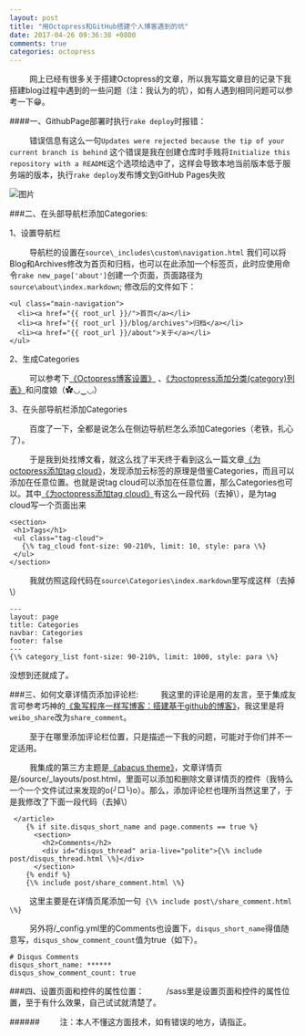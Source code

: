 ```yaml
---
layout: post
title: "用Octopress和GitHub搭建个人博客遇到的坑"
date: 2017-04-26 09:36:38 +0800
comments: true
categories: octopress
---
```

     网上已经有很多关于搭建Octopress的文章，所以我写篇文章目的记录下我搭建blog过程中遇到的一些问题（注：我认为的坑），如有人遇到相同问题可以参考一下😁。<!--more-->


####一、GithubPage部署时执行```rake deploy```时报错：

     错误信息有这么一句```Updates were rejected because the tip of your current branch is behind```
这个错误是我在创建仓库时手贱将```Initialize this repository with a README```这个选项给选中了，这样会导致本地当前版本低于服务端的版本，执行```rake deploy```发布博文到GitHub Pages失败

 ![图片](https://haifengwei.github.io/images/Snip20170426_2.png)
 

###二、在头部导航栏添加Categories:
 
1、设置导航栏

     导航栏的设置在```source\_includes\custom\navigation.html```
我们可以将Blog和Archives修改为首页和归档，也可以在此添加一个标签页，此时应使用命令```rake new_page['about']```创建一个页面，页面路径为```source\about\index.markdown```;
修改后的文件如下：

```
<ul class="main-navigation"> 
  <li><a href="{{ root_url }}/">首页</a></li> 
  <li><a href="{{ root_url }}/blog/archives">归档</a></li> 
  <li><a href="{{ root_url }}/about">关于</a></li> 
</ul>
```

2、生成Categories

     可以参考下[《Octopress博客设置》](http://fwhyy.com/2013/05/octopress-blog-setting/) 、[《为octopress添加分类(category)列表》](http://codemacro.com/2012/07/18/add-category-list-to-octopress/)和问度娘（✿◡‿◡）
 
3、在头部导航栏添加Categories

     百度了一下，全都是说怎么在侧边导航栏怎么添加Categories（老铁，扎心了）。

     于是我到处找博文看，就这么找了半天终于看到这么一篇文章[《为octopress添加tag cloud》](http://codemacro.com/2012/07/18/add-tag-to-octopress/)，发现添加云标签的原理是借鉴Categories，而且可以添加在任意位置。也就是说tag cloud可以添加在任意位置，那么Categories也可以。其中[《为octopress添加tag cloud》](http://codemacro.com/2012/07/18/add-tag-to-octopress/)有这么一段代码（去掉\\），是为tag cloud写一个页面出来
 
 		
 ```
 <section>
  <h1>Tags</h1>
  <ul class="tag-cloud">
    {\% tag_cloud font-size: 90-210%, limit: 10, style: para \%}
  </ul>
</section>
 ```
     我就仿照这段代码在```source\Categories\index.markdown```里写成这样（去掉\\）

```
---
layout: page
title: Categories
navbar: Categories
footer: false
---
{\% category_list font-size: 90-210%, limit: 1000, style: para \%}
```


没想到还就成了。

###三、如何文章详情页添加评论栏:
     我这里的评论是用的友言，至于集成友言可参考巧神的[《象写程序一样写博客：搭建基于github的博客》](http://blog.devtang.com/2012/02/10/setup-blog-based-on-github/)，我这里是将```weibo_share```改为```share_comment```。

     至于在哪里添加评论栏位置，只是描述一下我的问题，可能对于你们并不一定适用。

     我集成的第三方主题是[《abacus theme》](https://github.com/bhrigu123/abacus)，文章详情页是/source/_layouts/post.html，里面可以添加和删除文章详情页的控件（我特么一个一个文件试过来发现的o(╯□╰)o）。那么，添加评论栏也理所当然这里了，于是我修改了下面一段代码（去掉\\）

```
 </article>
    {% if site.disqus_short_name and page.comments == true %}
      <section>
        <h2>Comments</h2>
        <div id="disqus_thread" aria-live="polite">{\% include post/disqus_thread.html \%}</div>
      </section>
    {% endif %}
    {\% include post/share_comment.html \%}
```
     这里主要是在详情页尾添加一句``` {\% include post\/share_comment.html \%}```

     另外将/_config.yml里的Comments也设置下，```disqus_short_name```得值随意写，```disqus_show_comment_count```值为true（如下）。

```
# Disqus Comments
disqus_short_name: ******
disqus_show_comment_count: true
```

###四、设置页面和控件的属性位置：
     /sass里是设置页面和控件的属性位置，至于有什么效果，自己试试就清楚了。
     

######     注：本人不懂这方面技术，如有错误的地方，请指正。